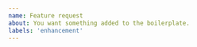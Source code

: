 ```yaml
---
name: Feature request
about: You want something added to the boilerplate.
labels: 'enhancement'
---
```

